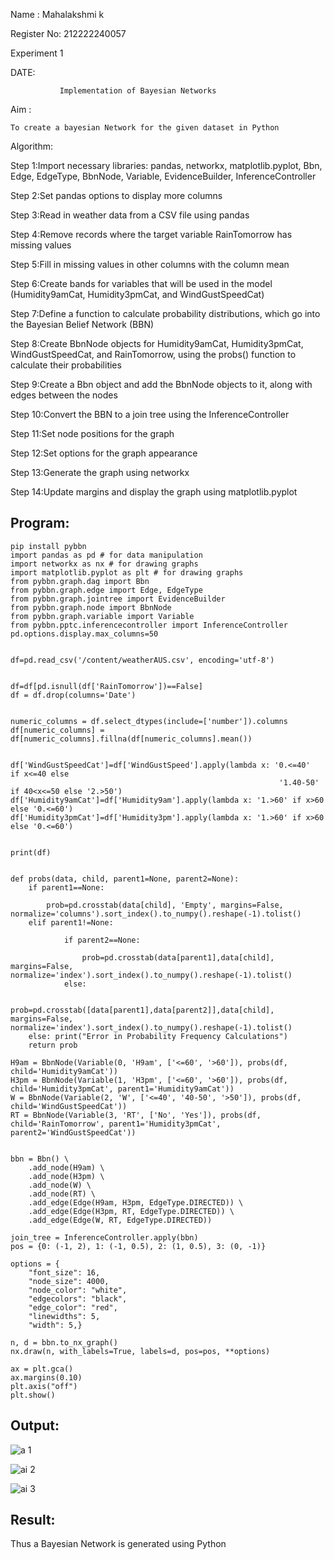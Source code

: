  Name : Mahalakshmi k
 
 Register No: 212222240057
 
 Experiment 1
 
 DATE:
 
               Implementation of Bayesian Networks
 Aim :

    To create a bayesian Network for the given dataset in Python
    
 Algorithm:

Step 1:Import necessary libraries: pandas, networkx, matplotlib.pyplot, Bbn, Edge, EdgeType, BbnNode, Variable, EvidenceBuilder, InferenceController<br/>

Step 2:Set pandas options to display more columns<br/>

Step 3:Read in weather data from a CSV file using pandas<br/>

Step 4:Remove records where the target variable RainTomorrow has missing values<br/>

Step 5:Fill in missing values in other columns with the column mean<br/>

Step 6:Create bands for variables that will be used in the model (Humidity9amCat, Humidity3pmCat, and WindGustSpeedCat)<br/>

Step 7:Define a function to calculate probability distributions, which go into the Bayesian Belief Network (BBN)<br/>

Step 8:Create BbnNode objects for Humidity9amCat, Humidity3pmCat, WindGustSpeedCat, and RainTomorrow, using the probs() function to calculate their probabilities<br/>

Step 9:Create a Bbn object and add the BbnNode objects to it, along with edges between the nodes<br/>

Step 10:Convert the BBN to a join tree using the InferenceController<br/>

Step 11:Set node positions for the graph<br/>

Step 12:Set options for the graph appearance<br/>

Step 13:Generate the graph using networkx<br/>

Step 14:Update margins and display the graph using matplotlib.pyplot<br/>

## Program:
```
pip install pybbn
import pandas as pd # for data manipulation
import networkx as nx # for drawing graphs
import matplotlib.pyplot as plt # for drawing graphs
from pybbn.graph.dag import Bbn
from pybbn.graph.edge import Edge, EdgeType
from pybbn.graph.jointree import EvidenceBuilder
from pybbn.graph.node import BbnNode
from pybbn.graph.variable import Variable
from pybbn.pptc.inferencecontroller import InferenceController
pd.options.display.max_columns=50


df=pd.read_csv('/content/weatherAUS.csv', encoding='utf-8')


df=df[pd.isnull(df['RainTomorrow'])==False]
df = df.drop(columns='Date')


numeric_columns = df.select_dtypes(include=['number']).columns
df[numeric_columns] = df[numeric_columns].fillna(df[numeric_columns].mean())


df['WindGustSpeedCat']=df['WindGustSpeed'].apply(lambda x: '0.<=40'   if x<=40 else
                                                            '1.40-50' if 40<x<=50 else '2.>50')
df['Humidity9amCat']=df['Humidity9am'].apply(lambda x: '1.>60' if x>60 else '0.<=60')
df['Humidity3pmCat']=df['Humidity3pm'].apply(lambda x: '1.>60' if x>60 else '0.<=60')


print(df)


def probs(data, child, parent1=None, parent2=None):
    if parent1==None:
       
        prob=pd.crosstab(data[child], 'Empty', margins=False, normalize='columns').sort_index().to_numpy().reshape(-1).tolist()
    elif parent1!=None:
            
            if parent2==None:
                
                prob=pd.crosstab(data[parent1],data[child], margins=False, normalize='index').sort_index().to_numpy().reshape(-1).tolist()
            else:
                
                prob=pd.crosstab([data[parent1],data[parent2]],data[child], margins=False, normalize='index').sort_index().to_numpy().reshape(-1).tolist()
    else: print("Error in Probability Frequency Calculations")
    return prob

H9am = BbnNode(Variable(0, 'H9am', ['<=60', '>60']), probs(df, child='Humidity9amCat'))
H3pm = BbnNode(Variable(1, 'H3pm', ['<=60', '>60']), probs(df, child='Humidity3pmCat', parent1='Humidity9amCat'))
W = BbnNode(Variable(2, 'W', ['<=40', '40-50', '>50']), probs(df, child='WindGustSpeedCat'))
RT = BbnNode(Variable(3, 'RT', ['No', 'Yes']), probs(df, child='RainTomorrow', parent1='Humidity3pmCat', parent2='WindGustSpeedCat'))


bbn = Bbn() \
    .add_node(H9am) \
    .add_node(H3pm) \
    .add_node(W) \
    .add_node(RT) \
    .add_edge(Edge(H9am, H3pm, EdgeType.DIRECTED)) \
    .add_edge(Edge(H3pm, RT, EdgeType.DIRECTED)) \
    .add_edge(Edge(W, RT, EdgeType.DIRECTED))

join_tree = InferenceController.apply(bbn)
pos = {0: (-1, 2), 1: (-1, 0.5), 2: (1, 0.5), 3: (0, -1)}

options = {
    "font_size": 16,
    "node_size": 4000,
    "node_color": "white",
    "edgecolors": "black",
    "edge_color": "red",
    "linewidths": 5,
    "width": 5,}

n, d = bbn.to_nx_graph()
nx.draw(n, with_labels=True, labels=d, pos=pos, **options)

ax = plt.gca()
ax.margins(0.10)
plt.axis("off")
plt.show()
```
## Output:

![a 1](https://github.com/user-attachments/assets/4bee3e10-3b12-446c-b29d-6788ac192f8d)

![ai 2](https://github.com/user-attachments/assets/9e94335e-26e6-4147-b65a-a12fdb75e0e0)

![ai 3](https://github.com/user-attachments/assets/c9becc2f-0143-4bfb-9782-d2b44dc91c88)

## Result:
   Thus a Bayesian Network is generated using Python

